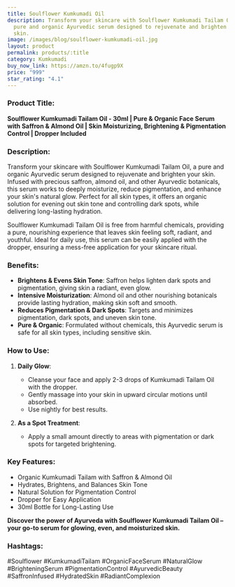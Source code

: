 ```yaml
---
title: Soulflower Kumkumadi Oil
description: Transform your skincare with Soulflower Kumkumadi Tailam Oil, a
  pure and organic Ayurvedic serum designed to rejuvenate and brighten your
  skin.
image: /images/blog/soulflower-kumkumadi-oil.jpg
layout: product
permalink: products/:title
category: Kumkumadi
buy_now_link: https://amzn.to/4fugp9X
price: "999"
star_rating: "4.1"
---
```

### Product Title:
**Soulflower Kumkumadi Tailam Oil - 30ml | Pure & Organic Face Serum with Saffron & Almond Oil | Skin Moisturizing, Brightening & Pigmentation Control | Dropper Included**

### Description:
Transform your skincare with Soulflower Kumkumadi Tailam Oil, a pure and organic Ayurvedic serum designed to rejuvenate and brighten your skin. Infused with precious saffron, almond oil, and other Ayurvedic botanicals, this serum works to deeply moisturize, reduce pigmentation, and enhance your skin's natural glow. Perfect for all skin types, it offers an organic solution for evening out skin tone and controlling dark spots, while delivering long-lasting hydration.

Soulflower Kumkumadi Tailam Oil is free from harmful chemicals, providing a pure, nourishing experience that leaves skin feeling soft, radiant, and youthful. Ideal for daily use, this serum can be easily applied with the dropper, ensuring a mess-free application for your skincare ritual.

### Benefits:
- **Brightens & Evens Skin Tone**: Saffron helps lighten dark spots and pigmentation, giving skin a radiant, even glow.
- **Intensive Moisturization**: Almond oil and other nourishing botanicals provide lasting hydration, making skin soft and smooth.
- **Reduces Pigmentation & Dark Spots**: Targets and minimizes pigmentation, dark spots, and uneven skin tone.
- **Pure & Organic**: Formulated without chemicals, this Ayurvedic serum is safe for all skin types, including sensitive skin.

### How to Use:
1. **Daily Glow**:
   - Cleanse your face and apply 2-3 drops of Kumkumadi Tailam Oil with the dropper.
   - Gently massage into your skin in upward circular motions until absorbed.
   - Use nightly for best results.

2. **As a Spot Treatment**:
   - Apply a small amount directly to areas with pigmentation or dark spots for targeted brightening.

### Key Features:
- Organic Kumkumadi Tailam with Saffron & Almond Oil
- Hydrates, Brightens, and Balances Skin Tone
- Natural Solution for Pigmentation Control
- Dropper for Easy Application
- 30ml Bottle for Long-Lasting Use

**Discover the power of Ayurveda with Soulflower Kumkumadi Tailam Oil – your go-to serum for glowing, even, and moisturized skin.**

### Hashtags:
#Soulflower #KumkumadiTailam #OrganicFaceSerum #NaturalGlow #BrighteningSerum #PigmentationControl #AyurvedicBeauty #SaffronInfused #HydratedSkin #RadiantComplexion
